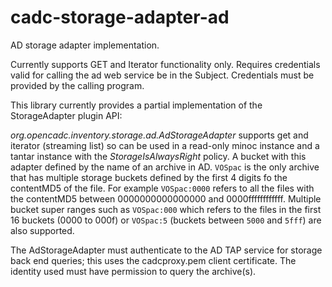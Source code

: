# cadc-storage-adapter-ad
AD storage adapter implementation. 

Currently supports GET and Iterator functionality only. 
Requires credentials valid for calling the ad web service
be in the Subject. Credentials must be provided by the calling program.

This library currently provides a partial implementation of the StorageAdapter plugin API:

_org.opencadc.inventory.storage.ad.AdStorageAdapter_ 
supports get and iterator (streaming list) so can be used in a read-only minoc instance and a tantar instance with the 
_StorageIsAlwaysRight_ policy. A bucket with this adapter defined by the name of an archive in AD. `VOSpac` is
the only archive that has multiple storage buckets defined by the first 4 digits fo the contentMD5 of the file.
For example `VOSpac:0000` refers to all the files with the contentMD5 between 0000000000000000 and 0000ffffffffffff.
Multiple bucket super ranges such as `VOSpac:000` which refers to the files in the first 16 buckets (0000 to 000f) or
`VOSpac:5` (buckets between `5000` and `5fff`) are also supported.

The AdStorageAdapter must authenticate to the AD TAP service for storage back end queries; this uses the cadcproxy.pem client certificate. 
The identity used must have permission to query the archive(s).

